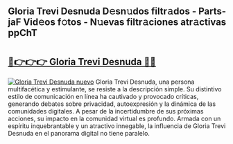 ## Gloria Trevi Desnuda D𝚎sn𝚞dos filtr𝚊dos - Parts-jaF Vid𝚎os f𝚘tos - N𝚞evas filtr𝚊ciones atr𝚊ctivas ppChT

# <h2><a href="http://mb3ymh.tromn.icu/?c=Gloria+Trevi+Desnuda">🔗👉👉👉 Gloria Trevi Desnuda 🔗🔗</a></h2>

[![Gloria Trevi Desnuda nuevo](https://i.imgur.com/pEAQMta.gif)](http://mb3ymh.tromn.icu/?c=Gloria+Trevi+Desnuda)
Gloria Trevi Desnuda, una persona multifacética y estimulante, se resiste a la descripción simple. Su distintivo estilo de comunicación en línea ha cautivado y provocado críticas, generando debates sobre privacidad, autoexpresión y la dinámica de las comunidades digitales. A pesar de la incertidumbre de sus próximas acciones, su impacto en la comunidad virtual es profundo. Armada con un espíritu inquebrantable y un atractivo innegable, la influencia de Gloria Trevi Desnuda en el panorama digital no tiene paralelo.
